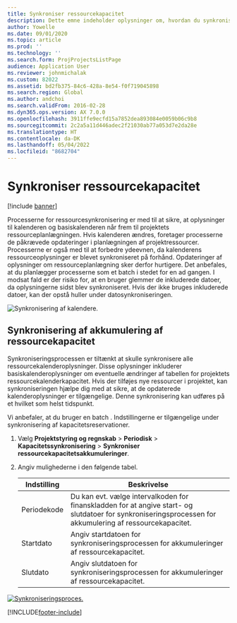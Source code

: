 ```yaml
---
title: Synkroniser ressourcekapacitet
description: Dette emne indeholder oplysninger om, hvordan du synkroniserer en ressources kapacitet på tværs af kalendere og projekter.
author: Yowelle
ms.date: 09/01/2020
ms.topic: article
ms.prod: ''
ms.technology: ''
ms.search.form: ProjProjectsListPage
audience: Application User
ms.reviewer: johnmichalak
ms.custom: 82022
ms.assetid: bd2fb375-84c6-428a-8e54-f0f719045898
ms.search.region: Global
ms.author: andchoi
ms.search.validFrom: 2016-02-28
ms.dyn365.ops.version: AX 7.0.0
ms.openlocfilehash: 3911ffe9ecfd15a7852dea893084e0059b06c9b8
ms.sourcegitcommit: 2c2a5a11d446adec2f21030ab77a053d7e2da28e
ms.translationtype: HT
ms.contentlocale: da-DK
ms.lasthandoff: 05/04/2022
ms.locfileid: "8682704"
---
```

# <a name="synchronize-resource-capacity"></a>Synkroniser ressourcekapacitet

[!include [banner](../includes/banner.md)]

Processerne for ressourcesynkronisering er med til at sikre, at oplysninger til kalenderen og basiskalenderen når frem til projektets ressourceplanlægningen. Hvis kalenderen ændres, foretager processerne de påkrævede opdateringer i planlægningen af projektressourcer. Processerne er også med til at forbedre ydeevnen, da kalenderens ressourceoplysninger er blevet synkroniseret på forhånd. Opdateringer af oplysninger om ressourceplanlægning sker derfor hurtigere. Det anbefales, at du planlægger processerne som et batch i stedet for en ad gangen. I modsat fald er der risiko for, at en bruger glemmer de inkluderede datoer, da oplysningerne sidst blev synkroniseret. Hvis der ikke bruges inkluderede datoer, kan der opstå huller under datosynkroniseringen.

![Synkronisering af kalendere.](./media/projectresourcing04-1024x471.jpg)

## <a name="synchronize-resource-capacity-roll-ups"></a>Synkronisering af akkumulering af ressourcekapacitet

Synkroniseringsprocessen er tiltænkt at skulle synkronisere alle ressourcekalenderoplysninger. Disse oplysninger inkluderer basiskalenderoplysninger om eventuelle ændringer af tabellen for projektets ressourcekalenderkapacitet. Hvis der tilføjes nye ressourcer i projektet, kan synkroniseringen hjælpe dig med at sikre, at de opdaterede kalenderoplysninger er tilgængelige. Denne synkronisering kan udføres på et hvilket som helst tidspunkt.

Vi anbefaler, at du bruger en batch . Indstillingerne er tilgængelige under synkronisering af kapacitetsreservationer.

1. Vælg **Projektstyring og regnskab** &gt; **Periodisk** &gt; **Kapacitetssynkronisering** &gt; **Synkroniser ressourcekapacitetsakkumuleringer**.
2. Angiv mulighederne i den følgende tabel.

    | Indstilling      | Beskrivelse |
    |-------------|-------------|
    | Periodekode | Du kan evt. vælge intervalkoden for finanskladden for at angive start- og slutdatoer for synkroniseringsprocessen for akkumulering af ressourcekapacitet. |
    | Startdato  | Angiv startdatoen for synkroniseringsprocessen for akkumuleringer af ressourcekapacitet. |
    | Slutdato    | Angiv slutdatoen for synkroniseringsprocessen for akkumuleringer af ressourcekapacitet. |

[![Synkroniseringsproces.](./media/projectresourcing09.jpg)](./media/projectresourcing09.jpg)


[!INCLUDE[footer-include](../includes/footer-banner.md)]